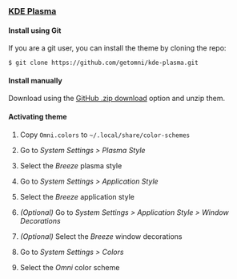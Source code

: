 ### [KDE Plasma](https://kde.org/pt-br/plasma-desktop/)

#### Install using Git

If you are a git user, you can install the theme by cloning the repo:

    $ git clone https://github.com/getomni/kde-plasma.git

#### Install manually

Download using the [GitHub .zip download](https://github.com/getomni/kde-plasma/archive/main.zip) option and unzip them.

#### Activating theme

1. Copy `Omni.colors` to `~/.local/share/color-schemes`

2. Go to _System Settings > Plasma Style_
3. Select the _Breeze_ plasma style

4. Go to _System Settings > Application Style_
5. Select the _Breeze_ application style

6. _(Optional)_ Go to _System Settings > Application Style > Window Decorations_
7. _(Optional)_ Select the _Breeze_ window decorations

8. Go to _System Settings > Colors_
9. Select the _Omni_ color scheme

